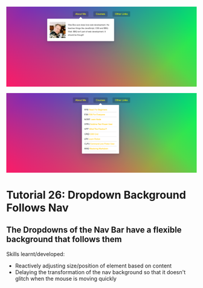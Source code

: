 ![](https://raw.githubusercontent.com/taylorkrn/JavaScript30-Tutorials/main/26%20-%20Stripe%20Follow%20Along%20Nav/screenshot.png)

![](https://raw.githubusercontent.com/taylorkrn/JavaScript30-Tutorials/main/26%20-%20Stripe%20Follow%20Along%20Nav/screenshot2.png)

# Tutorial 26: Dropdown Background Follows Nav

## The Dropdowns of the Nav Bar have a flexible background that follows them

Skills learnt/developed:
- Reactively adjusting size/position of element based on content
- Delaying the transformation of the nav background so that it doesn't glitch when the mouse is moving quickly
